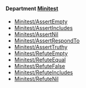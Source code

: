 <!-- START_COP_LIST -->
#### Department [Minitest](cops_minitest.md)

* [Minitest/AssertEmpty](cops_minitest.md#minitestassertempty)
* [Minitest/AssertIncludes](cops_minitest.md#minitestassertincludes)
* [Minitest/AssertNil](cops_minitest.md#minitestassertnil)
* [Minitest/AssertRespondTo](cops_minitest.md#minitestassertrespondto)
* [Minitest/AssertTruthy](cops_minitest.md#minitestasserttruthy)
* [Minitest/RefuteEmpty](cops_minitest.md#minitestrefuteempty)
* [Minitest/RefuteEqual](cops_minitest.md#minitestrefuteequal)
* [Minitest/RefuteFalse](cops_minitest.md#minitestrefutefalse)
* [Minitest/RefuteIncludes](cops_minitest.md#minitestrefuteincludes)
* [Minitest/RefuteNil](cops_minitest.md#minitestrefutenil)

<!-- END_COP_LIST -->
